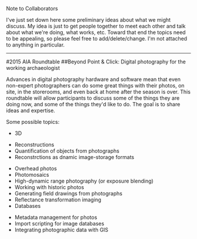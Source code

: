 Note to Collaborators

I've just set down here some preliminary ideas about what we might discuss. My idea is just to get people together to meet each other and talk about what we're doing, what works, etc. Toward that end the topics need to be appealing, so please feel free to add/delete/change. I'm not attached to anything in particular.

- - -
#2015 AIA Roundtable
##Beyond Point & Click: Digital photography for the working archaeologist

Advances in digital photography hardware and software mean that even non-expert photographers can do some great things with their photos, on site, in the storerooms, and even back at home after the season is over. This roundtable will allow participants to discuss some of the things they are doing now, and some of the things they'd like to do. The goal is to share ideas and expertise.

Some possible topics:
* 3D
- Reconstructions
- Quantification of objects from photographs
- Reconstrctions as dnamic image-storage formats
* Overhead photos
* Photomosaics
* High-dynamic range photography (or exposure blending)
* Working with historic photos
* Generating field drawings from photographs
* Reflectance transformation imaging
* Databases
- Metadata management for photos
- Import scripting for image databases
- Integrating photographic data with GIS
